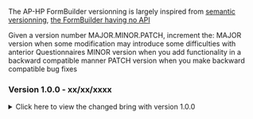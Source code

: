 The AP-HP FormBuilder versionning is largely inspired from [semantic versionning](https://semver.org/), [the FormBuilder having no API](https://semver.org/#spec-item-1)


Given a version number MAJOR.MINOR.PATCH, increment the:
    MAJOR version when some modification may introduce some difficulties with anterior Questionnaires
    MINOR version when you add functionality in a backward compatible manner
    PATCH version when you make backward compatible bug fixes

### <a id="1.0.0">Version 1.0.0 - xx/xx/xxxx</a>
<details>
  <summary>Click here to view the changed bring with version 1.0.0</summary>
<b>Addition</b>
<ul>
    <li>IG Home</li>
    <li>Quickstart</li>
    <li>Download section</li>
</ul>
<b>Correction :</b>
<ul>
    <li>xxx</li>
</ul>
</details>